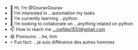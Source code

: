 - 👋 Hi, I’m @GouravGourav
- 👀 I’m interested in ...automation my tasks
- 🌱 I’m currently learning ...python
- 💞️ I’m looking to collaborate on ...anything related on python
- 📫 How to reach me ...cwfiles1551@gmail.com
- 😄 Pronouns: ...he, him
- ⚡ Fun fact: ...je suis différance des autres hommes

<!---
GouravEkaggata/GouravEkaggata is a ✨ special ✨ repository because its `README.md` (this file) appears on your GitHub profile.
You can click the Preview link to take a look at your changes.
--->
